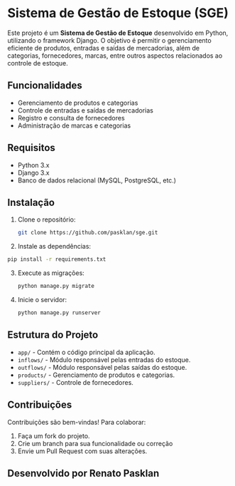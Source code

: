 # Sistema de Gestão de Estoque (SGE)

Este projeto é um **Sistema de Gestão de Estoque** desenvolvido em Python, utilizando o framework Django. O objetivo é permitir o gerenciamento eficiente de produtos, entradas e saídas de mercadorias, além de categorias, fornecedores, marcas, entre outros aspectos relacionados ao controle de estoque.

## Funcionalidades
- Gerenciamento de produtos e categorias
- Controle de entradas e saídas de mercadorias
- Registro e consulta de fornecedores
- Administração de marcas e categorias

## Requisitos
- Python 3.x
- Django 3.x
- Banco de dados relacional (MySQL, PostgreSQL, etc.)

## Instalação
1. Clone o repositório:
   ```bash
   git clone https://github.com/pasklan/sge.git
   ```
   
2. Instale as dependências:
  ```bash
  pip install -r requirements.txt
  ```

3. Execute as migrações:
   ```bash
   python manage.py migrate
   ```

4. Inicie o servidor:
   ```bash
   python manage.py runserver
   ```

## Estrutura do Projeto
- `app/` - Contém o código principal da aplicação.
- `inflows/` - Módulo responsável pelas entradas do estoque.
- `outflows/` - Módulo responsável pelas saídas do estoque.
- `products/` - Gerenciamento de produtos e categorias.
- `suppliers/` - Controle de fornecedores.

## Contribuições
Contribuições são bem-vindas! Para colaborar:
1. Faça um fork do projeto.
2. Crie um branch para sua funcionalidade ou correção
3. Envie um Pull Request com suas alterações.

## Desenvolvido por Renato Pasklan
